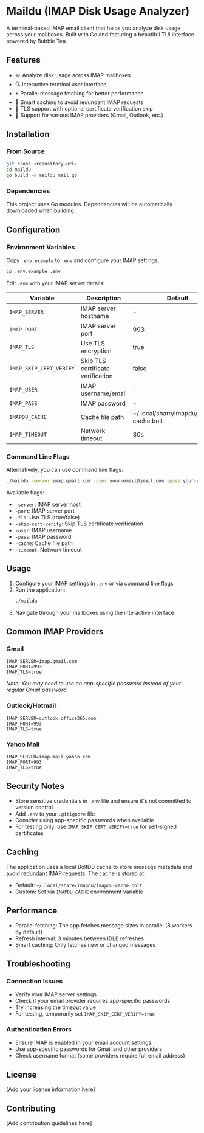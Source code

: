 # Maildu (IMAP Disk Usage Analyzer)

A terminal-based IMAP email client that helps you analyze disk usage across your mailboxes. Built with Go and featuring a beautiful TUI interface powered by Bubble Tea.

## Features

- 📊 Analyze disk usage across IMAP mailboxes
- 🔍 Interactive terminal user interface
- ⚡ Parallel message fetching for better performance
- 💾 Smart caching to avoid redundant IMAP requests
- 🔐 TLS support with optional certificate verification skip
- 📱 Support for various IMAP providers (Gmail, Outlook, etc.)

## Installation

### From Source

```bash
git clone <repository-url>
cd maildu
go build -o maildu mail.go
```

### Dependencies

This project uses Go modules. Dependencies will be automatically downloaded when building.

## Configuration

### Environment Variables

Copy `.env.example` to `.env` and configure your IMAP settings:

```bash
cp .env.example .env
```

Edit `.env` with your IMAP server details:

| Variable | Description | Default | Required |
|----------|-------------|---------|----------|
| `IMAP_SERVER` | IMAP server hostname | - | ✅ |
| `IMAP_PORT` | IMAP server port | 993 | ❌ |
| `IMAP_TLS` | Use TLS encryption | true | ❌ |
| `IMAP_SKIP_CERT_VERIFY` | Skip TLS certificate verification | false | ❌ |
| `IMAP_USER` | IMAP username/email | - | ✅ |
| `IMAP_PASS` | IMAP password | - | ✅ |
| `IMAPDU_CACHE` | Cache file path | ~/.local/share/imapdu/imapdu-cache.bolt | ❌ |
| `IMAP_TIMEOUT` | Network timeout | 30s | ❌ |

### Command Line Flags

Alternatively, you can use command line flags:

```bash
./maildu -server imap.gmail.com -user your-email@gmail.com -pass your-password
```

Available flags:
- `-server`: IMAP server host
- `-port`: IMAP server port
- `-tls`: Use TLS (true/false)
- `-skip-cert-verify`: Skip TLS certificate verification
- `-user`: IMAP username
- `-pass`: IMAP password
- `-cache`: Cache file path
- `-timeout`: Network timeout

## Usage

1. Configure your IMAP settings in `.env` or via command line flags
2. Run the application:
   ```bash
   ./maildu
   ```
3. Navigate through your mailboxes using the interactive interface

## Common IMAP Providers

### Gmail
```env
IMAP_SERVER=imap.gmail.com
IMAP_PORT=993
IMAP_TLS=true
```
*Note: You may need to use an app-specific password instead of your regular Gmail password.*

### Outlook/Hotmail
```env
IMAP_SERVER=outlook.office365.com
IMAP_PORT=993
IMAP_TLS=true
```

### Yahoo Mail
```env
IMAP_SERVER=imap.mail.yahoo.com
IMAP_PORT=993
IMAP_TLS=true
```

## Security Notes

- Store sensitive credentials in `.env` file and ensure it's not committed to version control
- Add `.env` to your `.gitignore` file
- Consider using app-specific passwords when available
- For testing only: use `IMAP_SKIP_CERT_VERIFY=true` for self-signed certificates

## Caching

The application uses a local BoltDB cache to store message metadata and avoid redundant IMAP requests. The cache is stored at:
- Default: `~/.local/share/imapdu/imapdu-cache.bolt`
- Custom: Set via `IMAPDU_CACHE` environment variable

## Performance

- Parallel fetching: The app fetches message sizes in parallel (8 workers by default)
- Refresh interval: 3 minutes between IDLE refreshes
- Smart caching: Only fetches new or changed messages

## Troubleshooting

### Connection Issues
- Verify your IMAP server settings
- Check if your email provider requires app-specific passwords
- Try increasing the timeout value
- For testing, temporarily set `IMAP_SKIP_CERT_VERIFY=true`

### Authentication Errors
- Ensure IMAP is enabled in your email account settings
- Use app-specific passwords for Gmail and other providers
- Check username format (some providers require full email address)

## License

[Add your license information here]

## Contributing

[Add contribution guidelines here]
